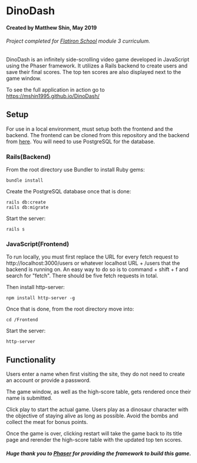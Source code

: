 # DinoDash

#### Created by Matthew Shin, May 2019
###### Project completed for [Flatiron School](https://flatironschool.com/campuses/seattle/) module 3 curriculum.

DinoDash is an infinitely side-scrolling video game developed in JavaScript using the Phaser framework. It utilizes a Rails backend to create users and save their final scores. The top ten scores are also displayed next to the game window.

To see the full application in action go to https://mshin1995.github.io/DinoDash/

## Setup
For use in a local environment, must setup both the frontend and the backend. The frontend can be cloned from this repository and the backend from [here](https://github.com/mshin1995/Dino-Dash-Backend). You will need to use PostgreSQL for the database.

### Rails(Backend)
From the root directory use Bundler to install Ruby gems: 
```
bundle install
```
Create the PostgreSQL database once that is done:
```
rails db:create
rails db:migrate
```
Start the server:
```
rails s
```

### JavaScript(Frontend)
To run locally, you must first replace the URL for every fetch request to http://localhost:3000/users or whatever localhost URL + /users that the backend is running on. An easy way to do so is to command + shift + f and search for "fetch". There should be five fetch requests in total.

Then install http-server:
```
npm install http-server -g
```
Once that is done, from the root directory move into:
```
cd /Frontend
```
Start the server:
```
http-server
```

## Functionality
Users enter a name when first visiting the site, they do not need to create an account or provide a password.

The game window, as well as the high-score table, gets rendered once their name is submitted.

Click play to start the actual game. Users play as a dinosaur character with the objective of staying alive as long as possible. Avoid the bombs and collect the meat for bonus points. 

Once the game is over, clicking restart will take the game back to its title page and rerender the high-score table with the updated top ten scores.

##### Huge thank you to [Phaser](https://phaser.io/) for providing the framework to build this game.
